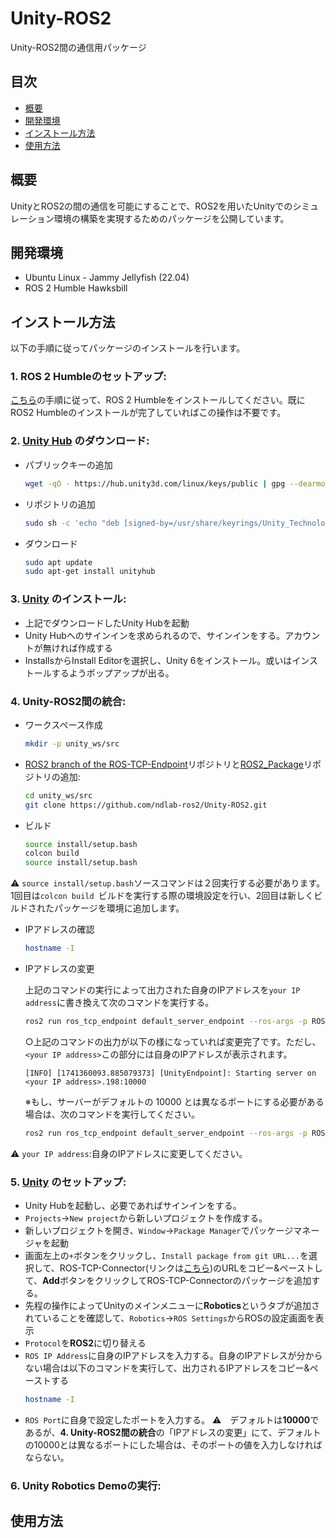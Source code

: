 # Unity-ROS2

Unity-ROS2間の通信用パッケージ

## 目次
<!-- TOC -->

- [概要](#概要)
- [開発環境](#開発環境)
- [インストール方法](#インストール方法)
- [使用方法](#使用方法)

<!-- /TOC -->

## 概要

UnityとROS2の間の通信を可能にすることで、ROS2を用いたUnityでのシミュレーション環境の構築を実現するためのパッケージを公開しています。

## 開発環境

- Ubuntu Linux - Jammy Jellyfish (22.04)
- ROS 2 Humble Hawksbill

## インストール方法

以下の手順に従ってパッケージのインストールを行います。
### 1. ROS 2 Humbleのセットアップ:  
   [こちら](https://docs.ros.org/en/humble/Installation.html)の手順に従って、ROS 2 Humbleをインストールしてください。既にROS2 Humbleのインストールが完了していればこの操作は不要です。
   
### 2. [Unity Hub](https://unity.com/ja/download) のダウンロード:
- パブリックキーの追加
   ```bash
   wget -qO - https://hub.unity3d.com/linux/keys/public | gpg --dearmor | sudo tee /usr/share/keyrings/Unity_Technologies_ApS.gpg > /dev/null

- リポジトリの追加
   ```bash
   sudo sh -c 'echo "deb [signed-by=/usr/share/keyrings/Unity_Technologies_ApS.gpg] https://hub.unity3d.com/linux/repos/deb stable main" > /etc/apt/sources.list.d/unityhub.list'

- ダウンロード
   ```bash
   sudo apt update
   sudo apt-get install unityhub
    ```

### 3. [Unity](https://unity.com/) のインストール:

- 上記でダウンロードしたUnity Hubを起動
- Unity Hubへのサインインを求められるので、サインインをする。アカウントが無ければ作成する
- InstallsからInstall Editorを選択し、Unity 6をインストール。或いはインストールするようポップアップが出る。

### 4. Unity-ROS2間の統合:

- ワークスペース作成
   ```bash
   mkdir -p unity_ws/src
   ```

- [ROS2 branch of the ROS-TCP-Endpoint](https://github.com/ndlab-ros2/Unity-ROS2/tree/main/ROS-TCP-Endpoint)リポジトリと[ROS2_Package](https://github.com/ndlab-ros2/Unity-ROS2/tree/main/ros2_packages)リポジトリの追加:
   ```bash
   cd unity_ws/src
   git clone https://github.com/ndlab-ros2/Unity-ROS2.git
   ```

- ビルド
   ```bash
   source install/setup.bash
   colcon build
   source install/setup.bash
   ```

⚠️ `source install/setup.bash`ソースコマンドは２回実行する必要があります。1回目は`colcon build
`ビルドを実行する際の環境設定を行い、2回目は新しくビルドされたパッケージを環境に追加します。

- IPアドレスの確認
   ```bash
   hostname -I
   ```

- IPアドレスの変更

  上記のコマンドの実行によって出力された自身のIPアドレスを`your IP address`に書き換えて次のコマンドを実行する。
   ```bash
   ros2 run ros_tcp_endpoint default_server_endpoint --ros-args -p ROS_IP:=your IP address
   ```


   ○上記のコマンドの出力が以下の様になっていれば変更完了です。ただし、`<your IP address>`この部分には自身のIPアドレスが表示されます。
  
   `[INFO] [1741360093.885079373] [UnityEndpoint]: Starting server on <your IP address>.198:10000`


   ※もし、サーバーがデフォルトの 10000 とは異なるポートにする必要がある場合は、次のコマンドを実行してください。
   ```bash
   ros2 run ros_tcp_endpoint default_server_endpoint --ros-args -p ROS_IP:=your IP address -p ROS_TCP_PORT:=10000
   ```
⚠️ `your IP address`:自身のIPアドレスに変更してください。

### 5. [Unity](https://unity.com/) のセットアップ:
-  Unity Hubを起動し、必要であればサインインをする。
-  `Projects`→`New project`から新しいプロジェクトを作成する。
-  新しいプロジェクトを開き、`Window`→`Package Manager`でパッケージマネージャを起動
-  画面左上の`+`ボタンをクリックし、`Install package from git URL...`を選択して、ROS-TCP-Connector(リンクは[こちら](https://github.com/Unity-Technologies/ROS-TCP-Connector))のURLをコピー&ペーストして、**Add**ボタンをクリックしてROS-TCP-Connectorのパッケージを追加する。
-  先程の操作によってUnityのメインメニューに**Robotics**というタブが追加されていることを確認して、`Robotics`→`ROS Settings`からROSの設定画面を表示
-  `Protocol`を**ROS2**に切り替える
-  `ROS IP Address`に自身のIPアドレスを入力する。自身のIPアドレスが分からない場合は以下のコマンドを実行して、出力されるIPアドレスをコピー&ペーストする
   ```bash
   hostname -I
   ```
-  `ROS Port`に自身で設定したポートを入力する。
⚠️　デフォルトは**10000**であるが、**4. Unity-ROS2間の統合**の「IPアドレスの変更」にて、デフォルトの10000とは異なるポートにした場合は、そのポートの値を入力しなければならない。

### 6. Unity Robotics Demoの実行:

## 使用方法
